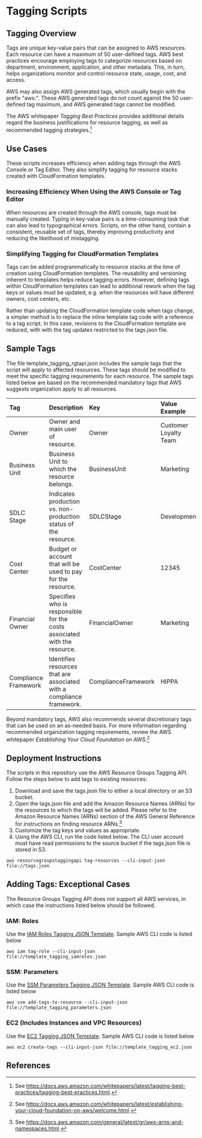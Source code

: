 # Tagging Scripts

## Tagging Overview

Tags are unique key-value pairs that can be assigned to AWS resources.  Each resource can have a maximum of 50 user-defined tags.  AWS best practices encourage employing tags to categorize resources based on department, environment, application, and other metadata.  This, in turn, helps organizations  monitor and control resource state, usage, cost, and access. 

AWS may also assign AWS generated tags, which usually begin with the prefix "aws:".  These AWS generated tags do not count against the 50 user-defined tag maximum, and AWS generated tags cannot be modified.

The AWS whitepaper *Tagging Best Practices* provides additional details regard the business justifications for resource tagging, as well as recommended tagging strategies.[^1]

## Use Cases

These scripts increases efficiency when adding tags through the AWS Console or Tag Editor.  They also simplify tagging for resource stacks created with CloudFormation templates.

### Increasing Efficiency When Using the AWS Console or Tag Editor

When resources are created through the AWS console, tags must be manually created.  Typing in key-value pairs is a time-consuming task that can also lead to typographical errors.  Scripts, on the other hand, contain a consistent, reusable set of tags, thereby improving productivity and reducing the likelihood of mistagging.

### Simplifying Tagging for CloudFormation Templates

Tags can be added programmatically to resource stacks at the time of creation using CloudFormation templates.  The reusability and versioning inherent to templates helps reduce tagging errors.  However, defining tags within CloudFormation templates can lead to additional rework when the tag keys or values must be updated, e.g. when the resources will have different owners, cost centers, etc.

Rather than updating the CloudFormation template code when tags change, a simpler method is to replace the inline template tag code with a reference to a tag script.  In this case, revisions to the CloudFormation template are reduced, with with the tag updates restricted to the tags.json file.

## Sample Tags

The file template_tagging_rgtapi.json includes the sample tags that the script will apply to affected resources.  These tags should be modified to meet the specific tagging requirements for each resource.  The sample tags listed below are based on the recommended mandatory tags that AWS suggests organization apply to all resources.

| Tag | Description | Key | Value Example |
|:-----------------|:------------|:--------|:--------|
| Owner | Owner and main user of resource. | Owner | Customer Loyalty Team |
| Business Unit | Business Unit to which the resource belongs. | BusinessUnit | Marketing |
| SDLC Stage | Indicates production vs. non-production status of the resource. | SDLCStage | Development |
| Cost Center | Budget or account that will be used to pay for the resource. | CostCenter | 12345 |
| Financial Owner | Specifies who is responsible for the costs associated with the resource. | FinancialOwner | Marketing |
| Compliance Framework | Identifies resources that are associated with a compliance framework. | ComplianceFramework | HIPPA |

Beyond mandatory tags, AWS also recommends several discretionary tags that can be used on an as-needed basis.  For more information regarding recommended organization tagging requirements, review the AWS whitepaper *Establishing Your Cloud Foundation on AWS*.[^2]

## Deployment Instructions

The scripts in this repository use the AWS Resource Groups Tagging API.  Follow the steps below to add tags to existing resources:

1. Download and save the tags.json file to either a local directory or an S3 bucket.
2. Open the tags.json file and add the Amazon Resource Names (ARNs) for the resources to which the tags will be added.  Please refer to the Amazon Resource Names (ARNs) section of the AWS General Reference for instructions on finding resource ARNs.[^3]
3. Customize the tag keys and values as appropriate. 
4. Using the AWS CLI, run the code listed below.  The CLI user account must have read permissions to the source bucket if the tags.json file is stored in S3.

```
aws resourcegroupstaggingapi tag-resources --cli-input-json file://tags.json
```

## Adding Tags: Exceptional Cases

The Resource Groups Tagging API does not support all AWS services, in which case the instructions listed below should be followed.

### IAM: Roles

Use the [IAM Roles Tagging JSON Template](https://raw.githubusercontent.com/RussetLeaf/RLCovid19/master/Tagging/template_tagging_iamroles.json).  Sample AWS CLI code is listed below

```
aws iam tag-role --cli-input-json file://template_tagging_iamroles.json
```

### SSM: Parameters

Use the [SSM Parameters Tagging JSON Template](https://raw.githubusercontent.com/RussetLeaf/RLCovid19/master/Tagging/template_tagging_parameters.json).  Sample AWS CLI code is listed below

```
aws ssm add-tags-to-resource --cli-input-json file://template_tagging_parameters.json
```

### EC2 (Includes Instances and VPC Resources)

Use the [EC2 Tagging JSON Template](https://raw.githubusercontent.com/RussetLeaf/RLCovid19/master/Tagging/template_tagging_ec2.json).  Sample AWS CLI code is listed below

```
aws ec2 create-tags --cli-input-json file://template_tagging_ec2.json
```

## References
[^1]:See https://docs.aws.amazon.com/whitepapers/latest/tagging-best-practices/tagging-best-practices.html.
[^2]:See https://docs.aws.amazon.com/whitepapers/latest/establishing-your-cloud-foundation-on-aws/welcome.html.
[^3]:See https://docs.aws.amazon.com/general/latest/gr/aws-arns-and-namespaces.html.
